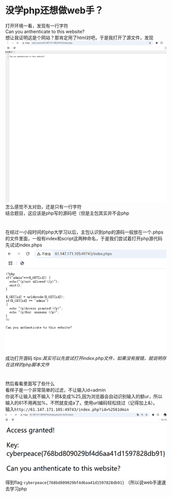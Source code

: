 # 没学php还想做web手？
打开环境一看，发现有一行字符   
Can you anthenticate to this website?   
想让我证明这是个网站？那肯定用了html对吧，于是我打开了源文件，发现 
![alt text](image.png)  
怎么感觉不太对劲，还是只有一行字符  
结合题目，这应该是php写的源码吧（但是主包其实并不会php 
#
在经过一小段时间的php大学习以后，主包认识到php的源码一般放在一个.phps的文件里面，一般有index和script这两种命名，于是我们尝试着打开php源代码   
先试试index.phps   
![alt text](image-1.png)
成功打开源码 
_tips:其实可以先尝试打开index.php文件，如果没有报错，就说明存在这样的php脚本文件_
#
然后看看里面写了些什么    
看样子是一个非常简单的过滤，不让输入id=admin  
你说不让输入就不输入？把&变成%25,因为浏览器会自动识别输入的额ur，所以输入的61不用再加%，不然就变成a了。使用url编码轻松绕过（记得加上&）。   
输入`http://61.147.171.105:49743/index.php?id=%2561dmin`
![alt text](image-2.png)
得到flag
`cyberpeace{768bd809029bf4d6aa41d1597828db91}`
（所以说web手速速去学习php